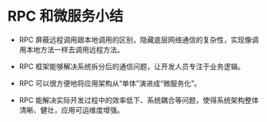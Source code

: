 # RPC 和微服务小结  

* RPC 屏蔽远程调用跟本地调用的区别，隐藏底层网络通信的复杂性，实现像调用本地方法一样去调用远程方法。  
  

* RPC 框架能够解决系统拆分后的通信问题，让开发人员专注于业务逻辑。  
  

* RPC 可以很方便地将应用架构从“单体”演进成“微服务化”。 
  

* RPC 能解决实际开发过程中的效率低下、系统耦合等问题，使得系统架构整体清晰、健壮，应用可运维度增强。